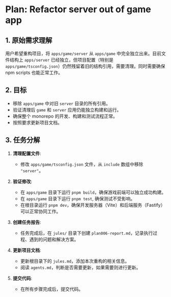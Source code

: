 # Plan: Refactor server out of game app

## 1. 原始需求理解

用户希望重构项目，将 `apps/game/server` 从 `apps/game` 中完全独立出来。目前文件结构上 `apps/server` 已经独立，但项目配置（特别是 `apps/game/tsconfig.json`）仍然残留着旧的结构引用，需要清理。同时需要确保 npm scripts 也能正常工作。

## 2. 目标

- 移除 `apps/game` 中对旧 `server` 目录的所有引用。
- 验证清理后 `game` 和 `server` 应用仍能独立构建和运行。
- 确保整个 monorepo 的开发、构建和测试流程正常。
- 按照要求更新项目文档。

## 3. 任务分解

1.  **清理配置文件**:
    -   修改 `apps/game/tsconfig.json` 文件，从 `include` 数组中移除 `"server"`。

2.  **验证修改**:
    -   在 `apps/game` 目录下运行 `pnpm build`，确保游戏前端可以独立成功构建。
    -   在 `apps/game` 目录下运行 `pnpm test`, 确保测试不受影响。
    -   在根目录运行 `pnpm dev`，确保开发服务器（Vite）和后端服务（Fastify）可以正常协同工作。

3.  **创建任务报告**:
    -   任务完成后，在 `jules/` 目录下创建 `plan006-report.md`，记录执行过程、遇到的问题和解决方案。

4.  **更新项目文档**:
    -   更新根目录下的 `jules.md`，添加本次重构的相关信息。
    -   阅读 `agents.md`，判断是否需要更新，如果需要则进行更新。

5.  **提交代码**:
    -   在所有步骤完成后，提交代码。
